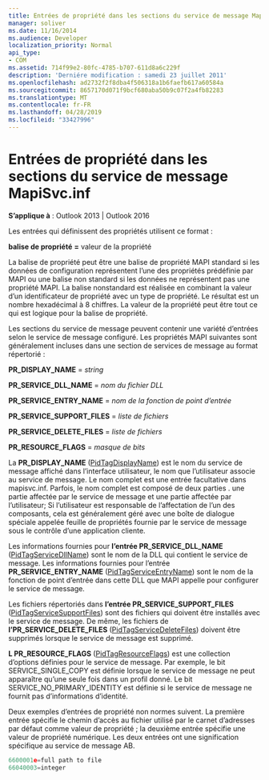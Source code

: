 ```yaml
---
title: Entrées de propriété dans les sections du service de message MapiSvc.inf
manager: soliver
ms.date: 11/16/2014
ms.audience: Developer
localization_priority: Normal
api_type:
- COM
ms.assetid: 714f99e2-80fc-4785-b707-611d8a6c229f
description: 'Derniére modification : samedi 23 juillet 2011'
ms.openlocfilehash: ad2732f2f8dba4f506318a1b6faefb617a60584a
ms.sourcegitcommit: 8657170d071f9bcf680aba50b9c07f2a4fb82283
ms.translationtype: MT
ms.contentlocale: fr-FR
ms.lasthandoff: 04/28/2019
ms.locfileid: "33427996"
---
```

# <a name="property-entries-in-mapisvcinf-message-service-sections"></a>Entrées de propriété dans les sections du service de message MapiSvc.inf

  
  
**S’applique à** : Outlook 2013 | Outlook 2016 
  
Les entrées qui définissent des propriétés utilisent ce format :
  
 **balise de propriété** **=** valeur de la propriété 
  
La balise de propriété peut être une balise de propriété MAPI standard si les données de configuration représentent l’une des propriétés prédéfinie par MAPI ou une balise non standard si les données ne représentent pas une propriété MAPI. La balise nonstandard est réalisée en combinant la valeur d’un identificateur de propriété avec un type de propriété. Le résultat est un nombre hexadécimal à 8 chiffres. La valeur de la propriété peut être tout ce qui est logique pour la balise de propriété. 
  
Les sections du service de message peuvent contenir une variété d’entrées selon le service de message configuré. Les propriétés MAPI suivantes sont généralement incluses dans une section de services de message au format répertorié :
  
 **PR_DISPLAY_NAME**  =   _string_
  
 **PR_SERVICE_DLL_NAME**  =   _nom du fichier DLL_
  
 **PR_SERVICE_ENTRY_NAME**  =   _nom de la fonction de point d’entrée_
  
 **PR_SERVICE_SUPPORT_FILES**  =   _liste de fichiers_
  
 **PR_SERVICE_DELETE_FILES**  =   _liste de fichiers_
  
 **PR_RESOURCE_FLAGS**  =   _masque de bits_
  
La **PR_DISPLAY_NAME** ([PidTagDisplayName](pidtagdisplayname-canonical-property.md)) est le nom du service de message affiché dans l’interface utilisateur, le nom que l’utilisateur associe au service de message. Le nom complet est une entrée facultative dans mapisvc.inf. Parfois, le nom complet est composé de deux parties . une partie affectée par le service de message et une partie affectée par l’utilisateur; Si l’utilisateur est responsable de l’affectation de l’un des composants, cela est généralement géré avec une boîte de dialogue spéciale appelée feuille de propriétés fournie par le service de message sous le contrôle d’une application cliente. 
  
Les informations fournies pour **l’entrée PR_SERVICE_DLL_NAME** ([PidTagServiceDllName](pidtagservicedllname-canonical-property.md)) sont le nom de la DLL qui contient le service de message. Les informations fournies pour l’entrée **PR_SERVICE_ENTRY_NAME** ([PidTagServiceEntryName](pidtagserviceentryname-canonical-property.md)) sont le nom de la fonction de point d’entrée dans cette DLL que MAPI appelle pour configurer le service de message. 
  
Les fichiers répertoriés dans **l’entrée PR_SERVICE_SUPPORT_FILES** ([PidTagServiceSupportFiles](pidtagservicesupportfiles-canonical-property.md)) sont des fichiers qui doivent être installés avec le service de message. De même, les fichiers de **l’PR_SERVICE_DELETE_FILES** ([PidTagServiceDeleteFiles](pidtagservicedeletefiles-canonical-property.md)) doivent être supprimés lorsque le service de message est supprimé. 
  
**L PR_RESOURCE_FLAGS** ([PidTagResourceFlags](pidtagresourceflags-canonical-property.md)) est une collection d’options définies pour le service de message. Par exemple, le bit SERVICE_SINGLE_COPY est définie lorsque le service de message ne peut apparaître qu’une seule fois dans un profil donné. Le bit SERVICE_NO_PRIMARY_IDENTITY est définie si le service de message ne fournit pas d’informations d’identité. 
  
Deux exemples d’entrées de propriété non normes suivent. La première entrée spécifie le chemin d’accès au fichier utilisé par le carnet d’adresses par défaut comme valeur de propriété ; la deuxième entrée spécifie une valeur de propriété numérique. Les deux entrées ont une signification spécifique au service de message AB.
  
```cpp
6600001e=full path to file
66040003=integer

```


